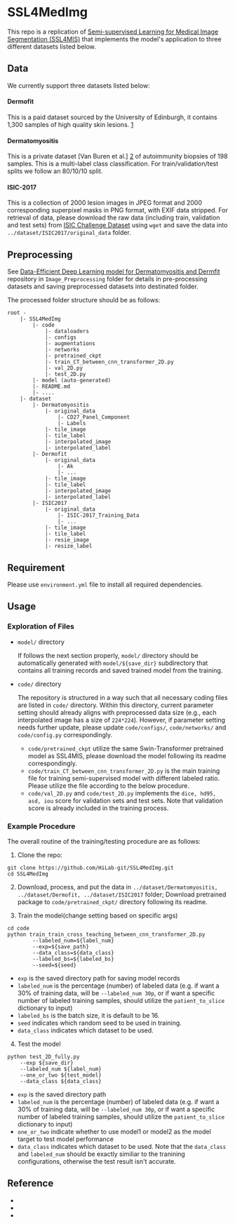 # SSL4MedImg

This repo is a replication of [Semi-supervised Learning for Medical Image Segmentation (SSL4MIS)](https://github.com/HiLab-git/SSL4MIS/tree/master/code) that implements the model's application to three different datasets listed below. 

## Data 
We currently support three datasets listed below: 

#### Dermofit
This is a paid dataset sourced by the University of Edinburgh, it contains 1,300 samples of high quality skin lesions. [1]

#### Dermatomyositis 
This is a private dataset [Van Buren et al.] [2] of autoimmunity biopsies of 198 samples. This is a multi-label class classification. For train/validation/test splits we follow an 80/10/10 split.

#### ISIC-2017
This is a collection of 2000 lesion images in JPEG format and 2000 corresponding superpixel masks in PNG format, with EXIF data stripped. For retrieval of data, please download the raw data (including train, validation and test sets) from [ISIC Challenge Dataset](https://challenge.isic-archive.com/data/#2017) using `wget` and save the data into `../dataset/ISIC2017/original_data` folder. 

## Preprocessing

See [Data-Efficient Deep Learning model for Dermatomyositis and Dermfit](https://github.com/LuoyaoChen/DEDL_Semisupervised) repository in `Image_Preprocessing` folder for details in pre-processing datasets and saving preprocessed datasets into destinated folder. 

The processed folder structure should be as follows: 

```
root - 
    |- SSL4MedImg
        |- code
            |- dataloaders
            |- configs
            |- augmentations
            |- networks
            |- pretrained_ckpt
            |- train_CT_between_cnn_transformer_2D.py
            |- val_2D.py
            |- test_2D.py
        |- model (auto-generated)
        |- README.md
        |- ....
    |- dataset
        |- Dermatomyositis
            |- original_data
                |- CD27_Panel_Component
                |- Labels
            |- tile_image
            |- tile_label
            |- interpolated_image
            |- interpolated_label
        |- Dermofit
            |- original_data
                |- Ak 
                |- ...
            |- tile_image
            |- tile_label
            |- interpolated_image
            |- interpolated_label
        |- ISIC2017
            |- original_data
                |- ISIC-2017_Training_Data
                |- ...
            |- tile_image
            |- tile_label
            |- resie_image
            |- resize_label
```
## Requirement 
Please use `environment.yml` file to install all required dependencies. 

## Usage
### Exploration of Files
- `model/` directory

    If follows the next section properly, `model/` directory should be automatically generated with `model/${save_dir}` subdirectory that contains all training records and saved trained model from the training. 

- `code/` directory 
    
    The repository is structured in a way such that all necessary coding files are listed in `code/` directory. Within this directory, current parameter setting should already aligns with preprocessed data size (e.g., each interpolated image has a size of `224*224`). However, if parameter setting needs further update, please update `code/configs/`,  `code/networks/` and `code/config.py` correspondingly. 
    - `code/pretrained_ckpt` utilize the same Swin-Transformer pretrained model as SSL4MIS, please download the model following its readme correspondingly. 
    - `code/train_CT_between_cnn_transformer_2D.py` is the main training file for training semi-supervised model with different labeled ratio. Please utilize the file according to the below procedure. 
    - `code/val_2D.py` and `code/test_2D.py` implements the `dice, hd95, asd, iou` score for validation sets and test sets. Note that validation score is already included in the training process.

### Example Procedure
The overall routine of the training/testing procedure are as follows: 

1. Clone the repo:
```
git clone https://github.com/HiLab-git/SSL4MedImg.git
cd SSL4MedImg
```

2. Download, process, and put the data in `../dataset/Dermatomyositis, ../dataset/Dermofit, ../dataset/ISIC2017` folder; Download pretrained package to `code/pretrained_ckpt/` directory following its readme.

3. Train the model(change setting based on specific args)
```
cd code
python train_train_cross_teaching_between_cnn_transformer_2D.py 
        --labeled_num=${label_num} 
        --exp=${save_path}
        --data_class=${data_class}
        --labeled_bs=${labeled_bs}
        --seed=${seed}
```

- `exp` is the saved directory path for saving model records
- `labeled_num` is the percentage (number) of labeled data (e.g. if want a 30% of training data, will be `--labeled_num 30p`, or if want a specific number of labeled training samples, should utilize the `patient_to_slice` dictionary to input)
- `labeled_bs` is the batch size, it is default to be 16. 
- `seed` indicates which random seed to be used in training. 
- `data_class` indicates which dataset to be used. 

4. Test the model
```
python test_2D_fully.py 
    --exp ${save_dir}
    --labeled_num ${label_num} 
    --one_or_two ${test_model} 
    --data_class ${data_class}
```
- `exp` is the saved directory path
- `labeled_num` is the percentage (number) of labeled data (e.g. if want a 30% of training data, will be `--labeled_num 30p`, or if want a specific number of labeled training samples, should utilize the `patient_to_slice` dictionary to input)
- `one_or_two` indicate whether to use model1 or model2 as the model target to test model performance 
- `data_class` indicates which dataset to be used. Note that the `data_class` and `labeled_num` should be exactly similiar to the tranining configurations, otherwise the test result isn't accurate.


## Reference 
- [1]:https://licensing.edinburgh-innovations.ed.ac.uk/product/dermofit-image-library
- [2]: https://www.sciencedirect.com/science/article/abs/pii/S0022175922000205
- 
